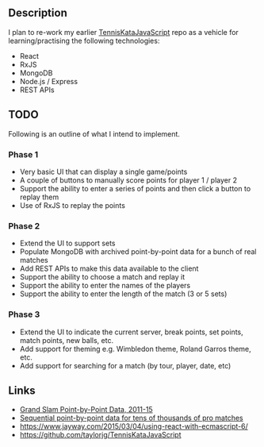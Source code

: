 
## Description

I plan to re-work my earlier [TennisKataJavaScript](https://github.com/taylorjg/TennisKataJavaScript)
repo as a vehicle for learning/practising the following technologies: 

* React
* RxJS
* MongoDB
* Node.js / Express
* REST APIs

## TODO

Following is an outline of what I intend to implement.

### Phase 1

* Very basic UI that can display a single game/points
* A couple of buttons to manually score points for player 1 / player 2
* Support the ability to enter a series of points and then click a button to replay them
* Use of RxJS to replay the points

### Phase 2

* Extend the UI to support sets
* Populate MongoDB with archived point-by-point data for a bunch of real matches
* Add REST APIs to make this data available to the client
* Support the ability to choose a match and replay it
* Support the ability to enter the names of the players
* Support the ability to enter the length of the match (3 or 5 sets)

### Phase 3

* Extend the UI to indicate the current server, break points, set points, match points, new balls, etc.
* Add support for theming e.g. Wimbledon theme, Roland Garros theme, etc.
* Add support for searching for a match (by tour, player, date, etc)  

## Links

* [Grand Slam Point-by-Point Data, 2011-15](https://github.com/JeffSackmann/tennis_slam_pointbypoint)
* [Sequential point-by-point data for tens of thousands of pro matches](https://github.com/JeffSackmann/tennis_pointbypoint)
* https://www.jayway.com/2015/03/04/using-react-with-ecmascript-6/
* https://github.com/taylorjg/TennisKataJavaScript
